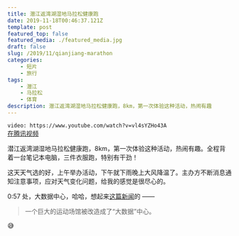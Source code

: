 ```yaml
---
title: 潜江返湾湖湿地马拉松健康跑
date: 2019-11-18T00:46:37.121Z
template: post
featured_top: false
featured_media: ./featured_media.jpg
draft: false
slug: /2019/11/qianjiang-marathon
categories: 
    - 短片
    - 旅行
tags:
    - 潜江
    - 马拉松
    - 体育
description: 潜江返湾湖湿地马拉松健康跑，8km，第一次体验这种活动，热闹有趣
---
```


<!-- endExcerpt -->

`video: https://www.youtube.com/watch?v=vl4sYZHo43A`  
[在腾讯视频](https://v.qq.com/x/page/l3022eawqtq.html)

潜江返湾湖湿地马拉松健康跑，8km，第一次体验这种活动，热闹有趣。全程背着一台笔记本电脑，三件衣服跑，特别有干劲！

这天天气选的好，上午举办活动，下午就下雨晚上大风降温了。主办方不断消息通知注意事项，应对天气变化问题，给我的感觉是很尽心的。

0:57 处，大数据中心，哈哈，想起来[这篇新闻](https://cn.nytimes.com/business/20191111/china-reporter-police/)的 ——

> 一个巨大的运动场馆被改造成了“大数据”中心。

😅
